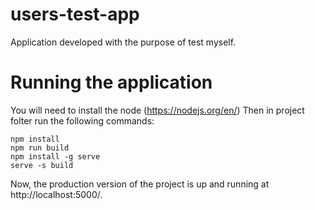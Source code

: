 # users-test-app
Application developed with the purpose of test myself.

# Running the application
You will need to install the node (https://nodejs.org/en/)
Then in project folter run the following commands:
    
    npm install
    npm run build
    npm install -g serve
    serve -s build
    
Now, the production version of the project is up and running at http://localhost:5000/.

